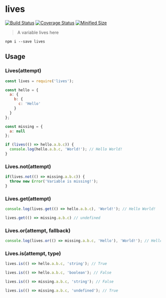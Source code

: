 # lives

[![Build Status](https://travis-ci.org/thomasraydeniscool/lives.svg?branch=master)](https://travis-ci.org/thomasraydeniscool/lives)
[![Coverage Status](https://coveralls.io/repos/github/thomasraydeniscool/lives/badge.svg?branch=master)](https://coveralls.io/github/thomasraydeniscool/lives?branch=master)
[![Minified Size](https://badgen.net/bundlephobia/min/lives)](https://bundlephobia.com/result?p=lives)

> A variable lives here

```
npm i --save lives
```

## Usage

### Lives(attempt)

```javascript
const lives = require('lives');

const hello = {
  a: {
    b: {
      c: 'Hello'
    }
  }
};

const missing = {
  a: null
};

if (lives(() => hello.a.b.c)) {
  console.log(hello.a.b.c, 'World!'); // Hello World!
}
```

### Lives.not(attempt)

```javascript
if(lives.not(() => missing.a.b.c)) {
  throw new Error('Variable is missing!');
}
```

### Lives.get(attempt)

```javascript
console.log(lives.get(() => hello.a.b.c), 'World!'); // Hello World!

lives.get(() => missing.a.b.c) // undefined
```

### Lives.or(attempt, fallback)

```javascript
console.log(lives.or(() => missing.a.b.c, 'Hello'), 'World!'); // Hello World!
```

### Lives.is(attempt, type)

```javascript
lives.is(() => hello.a.b.c, 'string'); // True

lives.is(() => hello.a.b.c, 'boolean'); // False

lives.is(() => missing.a.b.c, 'string'); // False

lives.is(() => missing.a.b.c, 'undefined'); // True
```
